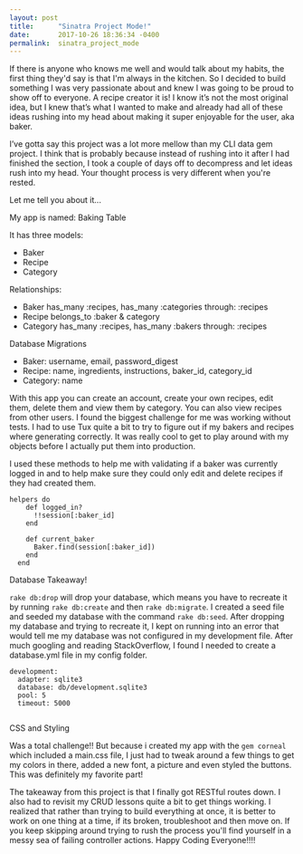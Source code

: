 ```yaml
---
layout: post
title:      "Sinatra Project Mode!"
date:       2017-10-26 18:36:34 -0400
permalink:  sinatra_project_mode
---
```



If there is anyone who knows me well and would talk about my habits, the first thing they'd say is that I'm always in the kitchen. So I decided to build something I was very passionate about and knew I was going to be proud to show off to everyone. A recipe creator it is! I know it’s not the most original idea, but I knew that’s what I wanted to make and already had all of these ideas rushing into my head about making it super enjoyable for the user, aka baker. 

I’ve gotta say this project was a lot more mellow than my CLI data gem project. I think that is probably because instead of rushing into it after I had finished the section, I took a couple of days off to decompress and let ideas rush into my head. Your thought process is very different when you're rested.   

Let me tell you about it...

My app is named: Baking Table

It has three models:
* Baker
* Recipe
* Category

Relationships:
* Baker has_many :recipes, has_many :categories through: :recipes
* Recipe belongs_to :baker & category
* Category has_many :recipes, has_many :bakers through: :recipes

Database Migrations
* Baker: username, email, password_digest
* Recipe: name, ingredients, instructions, baker_id, category_id
* Category: name

With this app you can create an account, create your own recipes, edit them, delete them and view them by category. You can also view recipes from other users. I found the biggest challenge for me was working without tests. I had to use Tux quite a bit to try to figure out if my bakers and recipes where generating correctly. It was really cool to get to play around with my objects before I actually put them into production. 

I used these methods to help me with validating if a baker was currently logged in and to help make sure they could only  edit and delete recipes if they had created them.

```
helpers do
    def logged_in?
      !!session[:baker_id]
    end

    def current_baker
      Baker.find(session[:baker_id])
    end
  end

```

Database Takeaway!

`rake db:drop` will drop your database, which means you have to recreate it by running `rake db:create`  and then `rake db:migrate`. I created a seed file and seeded my database with the command `rake db:seed`. 
After dropping my database and trying to recreate it, I kept on running into an error that would tell me my database was not configured in my development file. After much googling and reading StackOverflow, I found I needed to create a database.yml file in my config folder.

```
development:
  adapter: sqlite3
  database: db/development.sqlite3
  pool: 5
  timeout: 5000
	
```

CSS and Styling 
 
Was a total challenge!! But because i created my app with the `gem corneal` which included a main.css file, I just had to tweak around a few things to get my colors in there, added a new font, a picture and even styled the buttons. This was definitely my favorite part!


The takeaway from this project is that I finally got RESTful routes down. I also had to revisit my CRUD lessons quite a bit to get things working. I realized that rather than trying to build everything at once, it is better to work on one thing at a time, if its broken, troubleshoot and then move on. If you keep skipping around trying to rush the process you'll find yourself in a messy sea of failing controller actions. Happy Coding Everyone!!!! 



